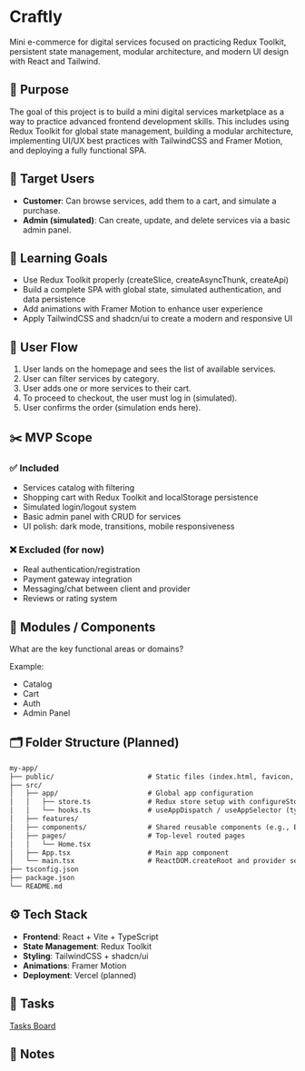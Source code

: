 # Craftly

Mini e-commerce for digital services focused on practicing Redux Toolkit, persistent state management, modular architecture, and modern UI design with React and Tailwind.

## 🎯 Purpose

The goal of this project is to build a mini digital services marketplace as a way to practice advanced frontend development skills. This includes using Redux Toolkit for global state management, building a modular architecture, implementing UI/UX best practices with TailwindCSS and Framer Motion, and deploying a fully functional SPA.

## 👤 Target Users

- **Customer**: Can browse services, add them to a cart, and simulate a purchase.
- **Admin (simulated)**: Can create, update, and delete services via a basic admin panel.

## 🧠 Learning Goals

- Use Redux Toolkit properly (createSlice, createAsyncThunk, createApi)
- Build a complete SPA with global state, simulated authentication, and data persistence
- Add animations with Framer Motion to enhance user experience
- Apply TailwindCSS and shadcn/ui to create a modern and responsive UI

## 🧭 User Flow

1. User lands on the homepage and sees the list of available services.
2. User can filter services by category.
3. User adds one or more services to their cart.
4. To proceed to checkout, the user must log in (simulated).
5. User confirms the order (simulation ends here).

## ✂️ MVP Scope

### ✅ Included

- Services catalog with filtering
- Shopping cart with Redux Toolkit and localStorage persistence
- Simulated login/logout system
- Basic admin panel with CRUD for services
- UI polish: dark mode, transitions, mobile responsiveness

### ❌ Excluded (for now)

- Real authentication/registration
- Payment gateway integration
- Messaging/chat between client and provider
- Reviews or rating system

## 🧩 Modules / Components

What are the key functional areas or domains?

Example:

- Catalog
- Cart
- Auth
- Admin Panel

## 🗂️ Folder Structure (Planned)

```markdown
my-app/
├── public/                       # Static files (index.html, favicon, etc.)
├── src/
│   ├── app/                      # Global app configuration
│   │   ├── store.ts              # Redux store setup with configureStore()
│   │   └── hooks.ts              # useAppDispatch / useAppSelector (typed hooks)
│   ├── features/                 
│   ├── components/               # Shared reusable components (e.g., Button, Card)
│   ├── pages/                    # Top-level routed pages
│   │   └── Home.tsx
│   ├── App.tsx                   # Main app component
│   └── main.tsx                  # ReactDOM.createRoot and provider setup
├── tsconfig.json                 
├── package.json
└── README.md
```

## ⚙️ Tech Stack

- **Frontend**: React + Vite + TypeScript
- **State Management**: Redux Toolkit
- **Styling**: TailwindCSS + shadcn/ui
- **Animations**: Framer Motion
- **Deployment**: Vercel (planned)

## 🚧 Tasks

[Tasks Board](https://www.notion.so/Tasks-Board-1f685041f92b80ada97de18be7230207?pvs=21)

## 📎 Notes

